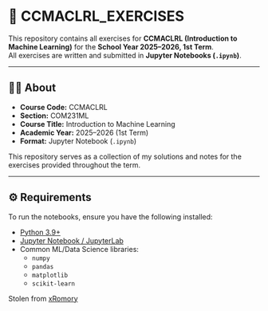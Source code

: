 # 📘 CCMACLRL_EXERCISES

This repository contains all exercises for **CCMACLRL (Introduction to Machine Learning)** for the **School Year 2025–2026, 1st Term**.  
All exercises are written and submitted in **Jupyter Notebooks (`.ipynb`)**.

---

## 🧑‍💻 About
- **Course Code:** CCMACLRL
- **Section:** COM231ML
- **Course Title:** Introduction to Machine Learning  
- **Academic Year:** 2025–2026 (1st Term)  
- **Format:** Jupyter Notebook (`.ipynb`)  

This repository serves as a collection of my solutions and notes for the exercises provided throughout the term.

---

## ⚙️ Requirements
To run the notebooks, ensure you have the following installed:

- [Python 3.9+](https://www.python.org/downloads/)
- [Jupyter Notebook / JupyterLab](https://jupyter.org/)
- Common ML/Data Science libraries:
  - `numpy`
  - `pandas`
  - `matplotlib`
  - `scikit-learn`


Stolen from [xRomory](https://github.com/xRomory)
